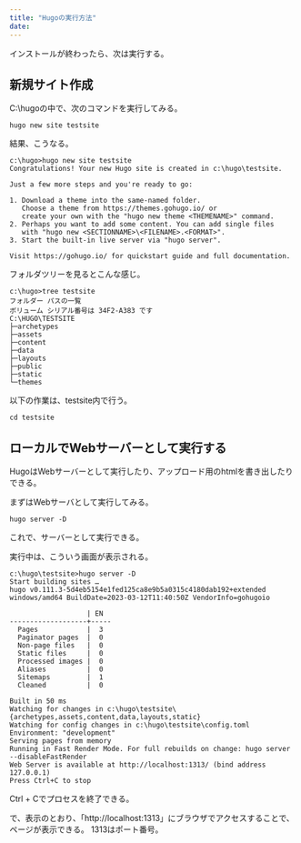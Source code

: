 ```yaml
---
title: "Hugoの実行方法"
date:
---
```


インストールが終わったら、次は実行する。

## 新規サイト作成
C:\hugoの中で、次のコマンドを実行してみる。

```
hugo new site testsite
```

結果、こうなる。

```
c:\hugo>hugo new site testsite
Congratulations! Your new Hugo site is created in c:\hugo\testsite.

Just a few more steps and you're ready to go:

1. Download a theme into the same-named folder.
   Choose a theme from https://themes.gohugo.io/ or
   create your own with the "hugo new theme <THEMENAME>" command.
2. Perhaps you want to add some content. You can add single files
   with "hugo new <SECTIONNAME>\<FILENAME>.<FORMAT>".
3. Start the built-in live server via "hugo server".

Visit https://gohugo.io/ for quickstart guide and full documentation.
```

フォルダツリーを見るとこんな感じ。

```
c:\hugo>tree testsite
フォルダー パスの一覧
ボリューム シリアル番号は 34F2-A383 です
C:\HUGO\TESTSITE
├─archetypes
├─assets
├─content
├─data
├─layouts
├─public
├─static
└─themes
```

以下の作業は、testsite内で行う。

```
cd testsite
```

## ローカルでWebサーバーとして実行する
HugoはWebサーバーとして実行したり、アップロード用のhtmlを書き出したりできる。

まずはWebサーバとして実行してみる。

```
hugo server -D
```
これで、サーバーとして実行できる。

実行中は、こういう画面が表示される。

```
c:\hugo\testsite>hugo server -D
Start building sites …
hugo v0.111.3-5d4eb5154e1fed125ca8e9b5a0315c4180dab192+extended windows/amd64 BuildDate=2023-03-12T11:40:50Z VendorInfo=gohugoio

                   | EN
-------------------+-----
  Pages            |  3
  Paginator pages  |  0
  Non-page files   |  0
  Static files     |  0
  Processed images |  0
  Aliases          |  0
  Sitemaps         |  1
  Cleaned          |  0

Built in 50 ms
Watching for changes in c:\hugo\testsite\{archetypes,assets,content,data,layouts,static}
Watching for config changes in c:\hugo\testsite\config.toml
Environment: "development"
Serving pages from memory
Running in Fast Render Mode. For full rebuilds on change: hugo server --disableFastRender
Web Server is available at http://localhost:1313/ (bind address 127.0.0.1)
Press Ctrl+C to stop
```

Ctrl + Cでプロセスを終了できる。

で、表示のとおり、「http://localhost:1313」にブラウザでアクセスすることで、ページが表示できる。
1313はポート番号。

